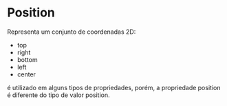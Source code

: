 # Position

Representa um conjunto de coordenadas 2D:

* top
* right
* bottom
* left
* center

é utilizado em alguns tipos de propriedades, porém, a propriedade position é diferente do tipo de valor position.
